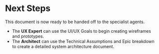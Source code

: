 # Next Steps

This document is now ready to be handed off to the specialist agents.
*   The **UX Expert** can use the UI/UX Goals to begin creating wireframes and prototypes.
*   The **Architect** can use the Technical Assumptions and Epic breakdown to create a detailed system architecture document.
